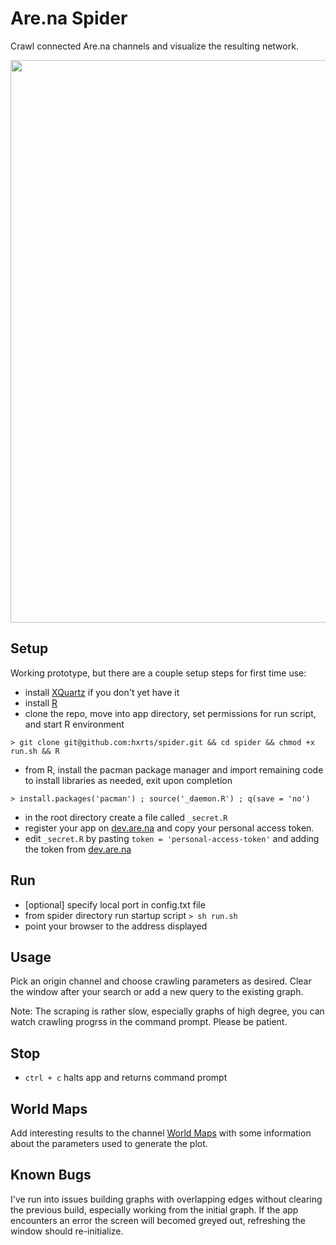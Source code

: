 # Are.na Spider
Crawl connected Are.na channels and visualize the resulting network.

<img src="https://rawgit.com/hxrts/spider/master/world_map.png" width="900px">

## Setup

Working prototype, but there are a couple setup steps for first time use:

- install [XQuartz](https://www.xquartz.org/) if you don't yet have it
- install [R](https://www.r-project.org/)
- clone the repo, move into app directory, set permissions for run script, and start R environment

```> git clone git@github.com:hxrts/spider.git && cd spider && chmod +x run.sh && R```

- from R, install the pacman package manager and import remaining code to install libraries as needed, exit upon completion

```> install.packages('pacman') ; source('_daemon.R') ; q(save = 'no')```

- in the root directory create a file called ```_secret.R```
- register your app on [dev.are.na](https://dev.are.na/oauth/applications/new) and copy your personal access token.
- edit ```_secret.R``` by pasting ```token = 'personal-access-token'``` and adding the token from [dev.are.na](https://dev.are.na)


## Run

- [optional] specify local port in config.txt file
- from spider directory run startup script ```> sh run.sh```
- point your browser to the address displayed

## Usage

Pick an origin channel and choose crawling parameters as desired. Clear the window after your search or add a new query to the existing graph.

Note: The scraping is rather slow, especially graphs of high degree, you can watch crawling progrss in the command prompt. Please be patient.


## Stop

- ```ctrl + c``` halts app and returns command prompt

## World Maps

Add interesting results to the channel [World Maps](https://www.are.na/sam-hart/world-maps) with some information about the parameters used to generate the plot.

## Known Bugs

I've run into issues building graphs with overlapping edges without clearing the previous build, especially working from the initial graph. If the app encounters an error the screen will becomed greyed out, refreshing the window should re-initialize.

